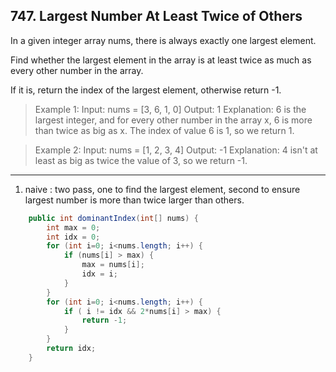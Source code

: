 ## 747. Largest Number At Least Twice of Others

In a given integer array nums, there is always exactly one largest element.

Find whether the largest element in the array is at least twice as much as every other number in the array.

If it is, return the index of the largest element, otherwise return -1.

>Example 1:
Input: nums = [3, 6, 1, 0]
Output: 1
Explanation: 6 is the largest integer, and for every other number in the array x,
6 is more than twice as big as x.  The index of value 6 is 1, so we return 1.

>Example 2:
Input: nums = [1, 2, 3, 4]
Output: -1
Explanation: 4 isn't at least as big as twice the value of 3, so we return -1.

---
1. naive : two pass, one to find the largest element, second to ensure largest number is more than twice larger than others.

```java
    public int dominantIndex(int[] nums) {
        int max = 0;
        int idx = 0;
        for (int i=0; i<nums.length; i++) {
            if (nums[i] > max) {
                max = nums[i];
                idx = i;
            }
        }
        for (int i=0; i<nums.length; i++) {
            if ( i != idx && 2*nums[i] > max) {
                return -1;
            }
        }
        return idx;
    }
```